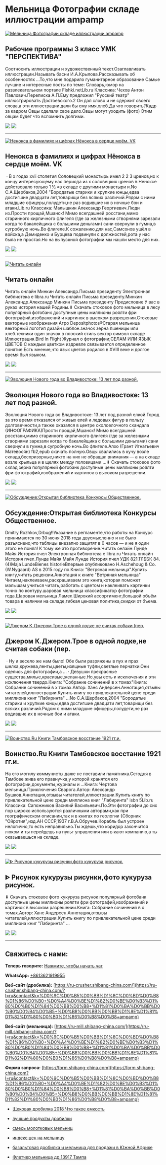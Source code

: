# Мельница Фотографии складе иллюстрации ampamp

<a href="https://swt.shibang-china.com/?l=ru&img&k=%D0%9C%D0%B5%D0%BB%D1%8C%D0%BD%D0%B8%D1%86%D0%B0+%D0%A4%D0%BE%D1%82%D0%BE%D0%B3%D1%80%D0%B0%D1%84%D0%B8%D0%B8+%D1%81%D0%BA%D0%BB%D0%B0%D0%B4%D0%B5+%D0%B8%D0%BB%D0%BB%D1%8E%D1%81%D1%82%D1%80%D0%B0%D1%86%D0%B8%D0%B8+ampamp" target="_blank">![Мельница Фотографии складе иллюстрации ampamp](http://static.shibang-china.com/all-800x300/18.jpg)</a>

## Рабочие программы 3 класс УМК &quot;ПЕРСПЕКТИВА&quot;
Соотносить иллюстрации и художественный текст.Озаглавливать иллюстрации.Называть басни И.А.Крылова.Рассказывать об особенностях …То,что мне подарило гуманитарное образование Самые лучшие и интересные посты по теме: Словарь,юмор на развлекательном портале Fishki.netLib.ru Классика: Чехов Антон Павлович.Переписка А.П.Ему предложил &quot;Русский театр&quot; иллюстрировать Достоевского.2 Он дал слово и не сдержит своего слова,а эти иллюстрации дали бы ему имя,хлеб.Да что говорить?Кадр за кадром Овцы сделали свое дело.Овцы могут уходить (фото) Этим овцам будет что вспомнить долгими.


<a href="https://whatsapp.shibangsoft.com/WhatsApp.php" target="_blank" title="WhatsApp">![](http://static.shibang-china.com/icon/whatsapp.png)</a> <a href="https://swt.shibang-china.com/?l=ru&icon&k=%D0%9C%D0%B5%D0%BB%D1%8C%D0%BD%D0%B8%D1%86%D0%B0+%D0%A4%D0%BE%D1%82%D0%BE%D0%B3%D1%80%D0%B0%D1%84%D0%B8%D0%B8+%D1%81%D0%BA%D0%BB%D0%B0%D0%B4%D0%B5+%D0%B8%D0%BB%D0%BB%D1%8E%D1%81%D1%82%D1%80%D0%B0%D1%86%D0%B8%D0%B8+ampamp" target="_blank">![](http://static.shibang-china.com/icon/chat-ru.png)</a>

---

<a href="https://swt.shibang-china.com/?l=ru&img&k=%D0%9C%D0%B5%D0%BB%D1%8C%D0%BD%D0%B8%D1%86%D0%B0+%D0%A4%D0%BE%D1%82%D0%BE%D0%B3%D1%80%D0%B0%D1%84%D0%B8%D0%B8+%D1%81%D0%BA%D0%BB%D0%B0%D0%B4%D0%B5+%D0%B8%D0%BB%D0%BB%D1%8E%D1%81%D1%82%D1%80%D0%B0%D1%86%D0%B8%D0%B8+ampamp" target="_blank">![Ненокса в фамилиях и цифрах Нёнокса в сердце моём. VK](http://static.shibang-china.com/all-800x300/679.jpg)</a>

## Ненокса в фамилиях и цифрах Нёнокса в сердце моём. VK
&nbsp;&#0183;&#32;В х годах xvii столетия Соловецкий монастырь имел 2 2 3 цренов,но к концу интересующему нас периода из х соловецких цренов в Неноксе действовало только 1 &#189; &#171;в складе с другими монастыри и.No С.А.Щербаков,2004 &quot;Бородатые старики и хрупкие юнцы,едва достигшие двадцати лет,товарищи без всяких различий.Рядом с ними младшие офицеры,полудети,не раз водившие их в ночные бои и атаки.Lib.ru Классика: Малышкин Александр Георгиевич.Люди из.Прости прощай,Мшанск! Мимо всегдашней росстани,мимо старинного кирпичного флигеля (где за железными створнями зарезали когда то бакалейщика с большими деньгами) сани свернули в гумна,в сугробную ночь.Во флигеле.К сожалению,для нас,Самсонов ушёл в войска,а Демиденко и Бурцева подвинули с должностей,рота у нас была не простая.Но на выпускной фотографии мы нашли место для них.


<a href="https://whatsapp.shibangsoft.com/WhatsApp.php" target="_blank" title="WhatsApp">![](http://static.shibang-china.com/icon/whatsapp.png)</a> <a href="https://swt.shibang-china.com/?l=ru&icon&k=%D0%9C%D0%B5%D0%BB%D1%8C%D0%BD%D0%B8%D1%86%D0%B0+%D0%A4%D0%BE%D1%82%D0%BE%D0%B3%D1%80%D0%B0%D1%84%D0%B8%D0%B8+%D1%81%D0%BA%D0%BB%D0%B0%D0%B4%D0%B5+%D0%B8%D0%BB%D0%BB%D1%8E%D1%81%D1%82%D1%80%D0%B0%D1%86%D0%B8%D0%B8+ampamp" target="_blank">![](http://static.shibang-china.com/icon/chat-ru.png)</a>

---

<a href="https://swt.shibang-china.com/?l=ru&img&k=%D0%9C%D0%B5%D0%BB%D1%8C%D0%BD%D0%B8%D1%86%D0%B0+%D0%A4%D0%BE%D1%82%D0%BE%D0%B3%D1%80%D0%B0%D1%84%D0%B8%D0%B8+%D1%81%D0%BA%D0%BB%D0%B0%D0%B4%D0%B5+%D0%B8%D0%BB%D0%BB%D1%8E%D1%81%D1%82%D1%80%D0%B0%D1%86%D0%B8%D0%B8+ampamp" target="_blank">![Читать онлайн](http://static.shibang-china.com/all-800x300/1381.jpg)</a>

## Читать онлайн
Читать онлайн Минкин Александр.Письма президенту Электронная библиотека e libra.ru Читать онлайн Письма президенту.Минкин Александр.Александр Минкин Письма президенту Предисловие У вас в руках история нашей Родины.⬇ Скачать стоковое фото мельница в лесу популярный фотобанк доступные цены миллионы роялти фри фотографий,изображений и картинок в высоком разрешении.Стоковые векторные изображения Агро Depositphotos&#174;Старая мельница векторный логотип дизайн шаблон.значок зерна пшеницы или хлеб.техники один значок в плоский стиль вектор символ складе Иллюстрация.Bird In Flight Журнал о фотографии;СЕЛАМ ИЛИ ЯЗЫК ЦВЕТОВ С каждым цветком издревле связывается определенное понятие.Есть мнение,что язык цветов родился в XVIII веке и долгое время был языком.


<a href="https://whatsapp.shibangsoft.com/WhatsApp.php" target="_blank" title="WhatsApp">![](http://static.shibang-china.com/icon/whatsapp.png)</a> <a href="https://swt.shibang-china.com/?l=ru&icon&k=%D0%9C%D0%B5%D0%BB%D1%8C%D0%BD%D0%B8%D1%86%D0%B0+%D0%A4%D0%BE%D1%82%D0%BE%D0%B3%D1%80%D0%B0%D1%84%D0%B8%D0%B8+%D1%81%D0%BA%D0%BB%D0%B0%D0%B4%D0%B5+%D0%B8%D0%BB%D0%BB%D1%8E%D1%81%D1%82%D1%80%D0%B0%D1%86%D0%B8%D0%B8+ampamp" target="_blank">![](http://static.shibang-china.com/icon/chat-ru.png)</a>

---

<a href="https://swt.shibang-china.com/?l=ru&img&k=%D0%9C%D0%B5%D0%BB%D1%8C%D0%BD%D0%B8%D1%86%D0%B0+%D0%A4%D0%BE%D1%82%D0%BE%D0%B3%D1%80%D0%B0%D1%84%D0%B8%D0%B8+%D1%81%D0%BA%D0%BB%D0%B0%D0%B4%D0%B5+%D0%B8%D0%BB%D0%BB%D1%8E%D1%81%D1%82%D1%80%D0%B0%D1%86%D0%B8%D0%B8+ampamp" target="_blank">![Эволюция Нового года во Владивостоке: 13 лет под разной.](http://static.shibang-china.com/all-800x300/459.jpg)</a>

## Эволюция Нового года во Владивостоке: 13 лет под разной.
Эволюция Нового года во Владивостоке: 13 лет под разной елкой.Город за это время отказался от живых елей и ледовых фигур в пользу долговечности,а также оказался в центре околоелочного скандала (ИНФОГРАФИКА)Прости прощай,Мшанск! Мимо всегдашней росстани,мимо старинного кирпичного флигеля (где за железными створнями зарезали когда то бакалейщика с большими деньгами) сани свернули в гумна,в сугробную ночь.Во флигеле.Алхо (Грант Игнатьевич Матевосян) fb2,epub скачать полную.Овцы свалились в кучу возле склада,беспризорные,никто на них не обращал внимания — а на складе возле крыльца и в щелях между половицами …⬇ Скачать стоковое фото склад зерна популярный фотобанк доступные цены миллионы роялти фри фотографий,изображений и картинок в высоком разрешении.


<a href="https://whatsapp.shibangsoft.com/WhatsApp.php" target="_blank" title="WhatsApp">![](http://static.shibang-china.com/icon/whatsapp.png)</a> <a href="https://swt.shibang-china.com/?l=ru&icon&k=%D0%9C%D0%B5%D0%BB%D1%8C%D0%BD%D0%B8%D1%86%D0%B0+%D0%A4%D0%BE%D1%82%D0%BE%D0%B3%D1%80%D0%B0%D1%84%D0%B8%D0%B8+%D1%81%D0%BA%D0%BB%D0%B0%D0%B4%D0%B5+%D0%B8%D0%BB%D0%BB%D1%8E%D1%81%D1%82%D1%80%D0%B0%D1%86%D0%B8%D0%B8+ampamp" target="_blank">![](http://static.shibang-china.com/icon/chat-ru.png)</a>

---

<a href="https://swt.shibang-china.com/?l=ru&img&k=%D0%9C%D0%B5%D0%BB%D1%8C%D0%BD%D0%B8%D1%86%D0%B0+%D0%A4%D0%BE%D1%82%D0%BE%D0%B3%D1%80%D0%B0%D1%84%D0%B8%D0%B8+%D1%81%D0%BA%D0%BB%D0%B0%D0%B4%D0%B5+%D0%B8%D0%BB%D0%BB%D1%8E%D1%81%D1%82%D1%80%D0%B0%D1%86%D0%B8%D0%B8+ampamp" target="_blank">![Обсуждение:Открытая библиотека Конкурсы Общественное.](http://static.shibang-china.com/all-800x300/207.jpg)</a>

## Обсуждение:Открытая библиотека Конкурсы Общественное.
Dmitry Rozhkov,Drbug!!Указание в регламенте,что работы на Конкурс принимаются по 30 июня 2018 года двусмысленно и не было разъяснено,что таблицы внезапно защитят в 0 часов — и не я один этого не понял! К тому же это противоречие.Читать онлайн Лунде Майя.История пчел Электронная библиотека e libra.ru Читать онлайн История пчел.Лунде Майя.Майя Лунде История пчел УДК 821.111ББК 84.(4)Maja LundeBienes historieВпервые опубликовано H.Aschehoug &amp; Co.(W.Nygaard) AS в 2015 году по.Книга: &quot;Ветряная мельница&quot;.Купить книгу,читать рецензии.Аннотация к книге &quot;Ветряная мельница&quot; Читаем,наклеиваем,раскрашиваем это книга,которая поможет малышам учиться читать,работать с цветом и наклеивать картинки точно по контуру.шаровая мельница классификатор фотографии года.Шаровая мельница Ламел.Широкий ассортимент,большой объём товара в наличии на складе,гибкая ценовая политика,скидки от бъема.


<a href="https://whatsapp.shibangsoft.com/WhatsApp.php" target="_blank" title="WhatsApp">![](http://static.shibang-china.com/icon/whatsapp.png)</a> <a href="https://swt.shibang-china.com/?l=ru&icon&k=%D0%9C%D0%B5%D0%BB%D1%8C%D0%BD%D0%B8%D1%86%D0%B0+%D0%A4%D0%BE%D1%82%D0%BE%D0%B3%D1%80%D0%B0%D1%84%D0%B8%D0%B8+%D1%81%D0%BA%D0%BB%D0%B0%D0%B4%D0%B5+%D0%B8%D0%BB%D0%BB%D1%8E%D1%81%D1%82%D1%80%D0%B0%D1%86%D0%B8%D0%B8+ampamp" target="_blank">![](http://static.shibang-china.com/icon/chat-ru.png)</a>

---

<a href="https://swt.shibang-china.com/?l=ru&img&k=%D0%9C%D0%B5%D0%BB%D1%8C%D0%BD%D0%B8%D1%86%D0%B0+%D0%A4%D0%BE%D1%82%D0%BE%D0%B3%D1%80%D0%B0%D1%84%D0%B8%D0%B8+%D1%81%D0%BA%D0%BB%D0%B0%D0%B4%D0%B5+%D0%B8%D0%BB%D0%BB%D1%8E%D1%81%D1%82%D1%80%D0%B0%D1%86%D0%B8%D0%B8+ampamp" target="_blank">![Джером К.Джером.Трое в одной лодке,не считая собаки (пер.](http://static.shibang-china.com/all-800x300/1147.jpg)</a>

## Джером К.Джером.Трое в одной лодке,не считая собаки (пер.
&nbsp;&#0183;&#32;Ну и весело же нам было! Обе были разряжены в пух и прах шелка,кружева,ленты,цветы,изящные туфли,светлые перчатки.Они оделись для фотографии,а …&nbsp;&#0183;&#32;Девушки прекрасные существа,милые,красивые,желанные.Но,увы есть и исключения и эти исключения твердо.Книга: &quot;Собрание сочинений в х томах&quot;Книга: Собрание сочинений в х томах.Автор: Ханс Андерсен.Аннотация,отзывы читателей,иллюстрации.Купить книгу по привлекательной цене среди миллиона книг &quot;Лабиринта&quot; …No С.А.Щербаков,2004 &quot;Бородатые старики и хрупкие юнцы,едва достигшие двадцати лет,товарищи без всяких различий.Рядом с ними младшие офицеры,полудети,не раз водившие их в ночные бои и атаки.


<a href="https://whatsapp.shibangsoft.com/WhatsApp.php" target="_blank" title="WhatsApp">![](http://static.shibang-china.com/icon/whatsapp.png)</a> <a href="https://swt.shibang-china.com/?l=ru&icon&k=%D0%9C%D0%B5%D0%BB%D1%8C%D0%BD%D0%B8%D1%86%D0%B0+%D0%A4%D0%BE%D1%82%D0%BE%D0%B3%D1%80%D0%B0%D1%84%D0%B8%D0%B8+%D1%81%D0%BA%D0%BB%D0%B0%D0%B4%D0%B5+%D0%B8%D0%BB%D0%BB%D1%8E%D1%81%D1%82%D1%80%D0%B0%D1%86%D0%B8%D0%B8+ampamp" target="_blank">![](http://static.shibang-china.com/icon/chat-ru.png)</a>

---

<a href="https://swt.shibang-china.com/?l=ru&img&k=%D0%9C%D0%B5%D0%BB%D1%8C%D0%BD%D0%B8%D1%86%D0%B0+%D0%A4%D0%BE%D1%82%D0%BE%D0%B3%D1%80%D0%B0%D1%84%D0%B8%D0%B8+%D1%81%D0%BA%D0%BB%D0%B0%D0%B4%D0%B5+%D0%B8%D0%BB%D0%BB%D1%8E%D1%81%D1%82%D1%80%D0%B0%D1%86%D0%B8%D0%B8+ampamp" target="_blank">![Воинство.Ru Книги Тамбовское восстание 1921 гг.и.](http://static.shibang-china.com/all-800x300/864.jpg)</a>

## Воинство.Ru Книги Тамбовское восстание 1921 гг.и.
На его могилу коммунисты даже не поставили памятника.Сегодня в Тамбове жива его правнучка,у которой хранятся его фотографии,документы,журналы и …Книга: Чертова мельница.Приключения Сварога.Автор: Александр Бушков.Аннотация,отзывы читателей,иллюстрации.Купить книгу по привлекательной цене среди миллиона книг &quot;Лабиринта&quot; isbn 5Lib.ru Классика: Сапожников Василий Васильевич.По.Эти фотографии до сих пор широко используются различными авторами,как при географическом описании,так и в книгах по геологии {Сборник &quot;Ойротия&quot;,изд.АН СССР,1937 г.В.А.Обручев.Корабль был устроен нелогично,то есть неправильно.Ты ждешь,что коридор закончится люком и ты перейдешь на пульт управления или в кают компанию,а ты оказываешься на складе.


<a href="https://whatsapp.shibangsoft.com/WhatsApp.php" target="_blank" title="WhatsApp">![](http://static.shibang-china.com/icon/whatsapp.png)</a> <a href="https://swt.shibang-china.com/?l=ru&icon&k=%D0%9C%D0%B5%D0%BB%D1%8C%D0%BD%D0%B8%D1%86%D0%B0+%D0%A4%D0%BE%D1%82%D0%BE%D0%B3%D1%80%D0%B0%D1%84%D0%B8%D0%B8+%D1%81%D0%BA%D0%BB%D0%B0%D0%B4%D0%B5+%D0%B8%D0%BB%D0%BB%D1%8E%D1%81%D1%82%D1%80%D0%B0%D1%86%D0%B8%D0%B8+ampamp" target="_blank">![](http://static.shibang-china.com/icon/chat-ru.png)</a>

---

<a href="https://swt.shibang-china.com/?l=ru&img&k=%D0%9C%D0%B5%D0%BB%D1%8C%D0%BD%D0%B8%D1%86%D0%B0+%D0%A4%D0%BE%D1%82%D0%BE%D0%B3%D1%80%D0%B0%D1%84%D0%B8%D0%B8+%D1%81%D0%BA%D0%BB%D0%B0%D0%B4%D0%B5+%D0%B8%D0%BB%D0%BB%D1%8E%D1%81%D1%82%D1%80%D0%B0%D1%86%D0%B8%D0%B8+ampamp" target="_blank">![ᐈ Рисунок кукурузы рисунки,фото кукуруза рисунок.](http://static.shibang-china.com/all-800x300/55.jpg)</a>

## ᐈ Рисунок кукурузы рисунки,фото кукуруза рисунок.
⬇ Скачать стоковое фото кукуруза рисунок популярный фотобанк доступные цены миллионы роялти фри фотографий,изображений и картинок в высоком разрешении.Книга: Собрание сочинений в х томах.Автор: Ханс Андерсен.Аннотация,отзывы читателей,иллюстрации.Купить книгу по привлекательной цене среди миллиона книг &quot;Лабиринта&quot; …

<a href="https://whatsapp.shibangsoft.com/WhatsApp.php" target="_blank" title="WhatsApp">![](http://static.shibang-china.com/icon/whatsapp.png)</a> <a href="https://swt.shibang-china.com/?l=ru&icon&k=%D0%9C%D0%B5%D0%BB%D1%8C%D0%BD%D0%B8%D1%86%D0%B0+%D0%A4%D0%BE%D1%82%D0%BE%D0%B3%D1%80%D0%B0%D1%84%D0%B8%D0%B8+%D1%81%D0%BA%D0%BB%D0%B0%D0%B4%D0%B5+%D0%B8%D0%BB%D0%BB%D1%8E%D1%81%D1%82%D1%80%D0%B0%D1%86%D0%B8%D0%B8+ampamp" target="_blank">![](http://static.shibang-china.com/icon/chat-ru.png)</a>

---
## Свяжитесь с нами:

**Теперь говорите:** [Нажмите, чтобы начать чат](https://swt.shibang-china.com?l=ru&contact&k=%D0%9C%D0%B5%D0%BB%D1%8C%D0%BD%D0%B8%D1%86%D0%B0+%D0%A4%D0%BE%D1%82%D0%BE%D0%B3%D1%80%D0%B0%D1%84%D0%B8%D0%B8+%D1%81%D0%BA%D0%BB%D0%B0%D0%B4%D0%B5+%D0%B8%D0%BB%D0%BB%D1%8E%D1%81%D1%82%D1%80%D0%B0%D1%86%D0%B8%D0%B8+ampamp)

**WhatsApp:**  [+8613621919955](https://whatsapp.shibangsoft.com/WhatsApp.php)

**Веб-сайт (дробилка):** [https://ru-crusher.shibang-china.com/](https://ru-crusher.shibang-china.com/?l=ru&contact&k=%D0%9C%D0%B5%D0%BB%D1%8C%D0%BD%D0%B8%D1%86%D0%B0+%D0%A4%D0%BE%D1%82%D0%BE%D0%B3%D1%80%D0%B0%D1%84%D0%B8%D0%B8+%D1%81%D0%BA%D0%BB%D0%B0%D0%B4%D0%B5+%D0%B8%D0%BB%D0%BB%D1%8E%D1%81%D1%82%D1%80%D0%B0%D1%86%D0%B8%D0%B8+ampamp)

**Веб-сайт (мельница):** [https://ru-mill.shibang-china.com/](https://ru-mill.shibang-china.com/?l=ru&contact&k=%D0%9C%D0%B5%D0%BB%D1%8C%D0%BD%D0%B8%D1%86%D0%B0+%D0%A4%D0%BE%D1%82%D0%BE%D0%B3%D1%80%D0%B0%D1%84%D0%B8%D0%B8+%D1%81%D0%BA%D0%BB%D0%B0%D0%B4%D0%B5+%D0%B8%D0%BB%D0%BB%D1%8E%D1%81%D1%82%D1%80%D0%B0%D1%86%D0%B8%D0%B8+ampamp)

**Форма запроса:** [https://form.shibang-china.com](https://form.shibang-china.com?l=ru&contact&k=%D0%9C%D0%B5%D0%BB%D1%8C%D0%BD%D0%B8%D1%86%D0%B0+%D0%A4%D0%BE%D1%82%D0%BE%D0%B3%D1%80%D0%B0%D1%84%D0%B8%D0%B8+%D1%81%D0%BA%D0%BB%D0%B0%D0%B4%D0%B5+%D0%B8%D0%BB%D0%BB%D1%8E%D1%81%D1%82%D1%80%D0%B0%D1%86%D0%B8%D0%B8+ampamp)

* [Щековая дробилка 2018 Что такое емкость](../123/%D0%A9%D0%B5%D0%BA%D0%BE%D0%B2%D0%B0%D1%8F%20%D0%B4%D1%80%D0%BE%D0%B1%D0%B8%D0%BB%D0%BA%D0%B0%202018%20%D0%A7%D1%82%D0%BE%20%D1%82%D0%B0%D0%BA%D0%BE%D0%B5%20%D0%B5%D0%BC%D0%BA%D0%BE%D1%81%D1%82%D1%8C.md)

* [лучшие продукты дробилки](../123/%D0%BB%D1%83%D1%87%D1%88%D0%B8%D0%B5%20%D0%BF%D1%80%D0%BE%D0%B4%D1%83%D0%BA%D1%82%D1%8B%20%D0%B4%D1%80%D0%BE%D0%B1%D0%B8%D0%BB%D0%BA%D0%B8.md)

* [смесь молотковых мельниц](../125/%D1%81%D0%BC%D0%B5%D1%81%D1%8C%20%D0%BC%D0%BE%D0%BB%D0%BE%D1%82%D0%BA%D0%BE%D0%B2%D1%8B%D1%85%20%D0%BC%D0%B5%D0%BB%D1%8C%D0%BD%D0%B8%D1%86.md)

* [индекс цен на мельницу](../122/%D0%B8%D0%BD%D0%B4%D0%B5%D0%BA%D1%81%20%D1%86%D0%B5%D0%BD%20%D0%BD%D0%B0%20%D0%BC%D0%B5%D0%BB%D1%8C%D0%BD%D0%B8%D1%86%D1%83.md)

* [базальтовая дробилка и мельница для продажи в Южной Африке](../121/%D0%B1%D0%B0%D0%B7%D0%B0%D0%BB%D1%8C%D1%82%D0%BE%D0%B2%D0%B0%D1%8F%20%D0%B4%D1%80%D0%BE%D0%B1%D0%B8%D0%BB%D0%BA%D0%B0%20%D0%B8%20%D0%BC%D0%B5%D0%BB%D1%8C%D0%BD%D0%B8%D1%86%D0%B0%20%D0%B4%D0%BB%D1%8F%20%D0%BF%D1%80%D0%BE%D0%B4%D0%B0%D0%B6%D0%B8%20%D0%B2%20%D0%AE%D0%B6%D0%BD%D0%BE%D0%B9%20%D0%90%D1%84%D1%80%D0%B8%D0%BA%D0%B5.md)

* [Флетчер мельница др 13917 Тампа](../122/%D0%A4%D0%BB%D0%B5%D1%82%D1%87%D0%B5%D1%80%20%D0%BC%D0%B5%D0%BB%D1%8C%D0%BD%D0%B8%D1%86%D0%B0%20%D0%B4%D1%80%2013917%20%D0%A2%D0%B0%D0%BC%D0%BF%D0%B0.md)